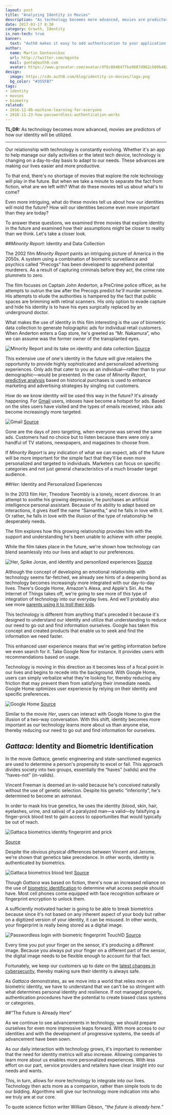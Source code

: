 ```yaml
---
layout: post
title: "Analyzing Identity in Movies"
description: "As technology becomes more advanced, movies are predictors of how our identity will be utilized."
date: 2017-03-17 8:30
category: Growth, Identity
is_non-tech: true
banner:
  text: "Auth0 makes it easy to add authentication to your application."
author:
  name: Martin Gontovnikas
  url: http://twitter.com/mgonto
  mail: gonto@auth0.com
  avatar: https://www.gravatar.com/avatar/df6c864847fba9687d962cb80b482764??s=60
design:
  image: https://cdn.auth0.com/blog/identity-in-movies/logo.png
  bg_color: "#355FB7"
tags:
- identity
- movies
- biometry
related:
- 2016-12-06-machine-learning-for-everyone
- 2016-11-23-how-passwordless-authentication-works
---
```


**TL;DR:** As technology becomes more advanced, movies are predictors of how our identity will be utilized.

---

Our relationship with technology is constantly evolving. Whether it's an app to help manage our daily activities or the latest tech device, technology is changing on a day-to-day basis to adapt to our needs. These advances are making our lives easier and more productive. 

To that end, there's no shortage of movies that explore the role technology will play in the future. But when we take a minute to separate the fact from fiction, what are we left with? What do these movies tell us about what's to come?

Even more intriguing, what do these movies tell us about how our identities will mold the future? How will our identities become even more important than they are today?

To answer these questions, we examined three movies that explore identity in the future and examined how their assumptions might be closer to reality than we think. Let's take a closer look.

##_Minority Report_: Identity and Data Collection

The 2002 film *Minority Report* paints an intriguing picture of America in the 2050s. A system using a combination of biometric surveillance and psychics called “Precogs” has been developed to apprehend potential murderers. As a result of capturing criminals before they act, the crime rate plummets to zero.

The film focuses on Captain John Anderton, a PreCrime police officer, as he attempts to outrun the law after the Precogs predict *he'll* murder someone. His attempts to elude the authorities is hampered by the fact that public spaces are brimming with retinal scanners. His only option to evade capture and hide his identity is to have his eyes surgically replaced by an underground doctor.

What makes the use of identity in this film interesting is the use of biometric data collection to generate holographic ads for individual retail customers. When Anderton enters a Gap store, he's greeted as “Mr. Nakamura”, who we can assume was the former owner of the transplanted eyes.

![Minority Report and its take on identity and data collection](https://cdn.auth0.com/blog/id-in-movies/minority-report.jpeg)
[Source](https://www.psychologytoday.com/blog/side-effects/201511/the-biological-citizen-neuropolitics-aim-and-danger)

This extensive use of one's identity in the future will give retailers the opportunity to provide highly sophisticated and personalized advertising experiences. Only ads that cater to you as an individual—rather than to your demographic—would be presented. In the case of *Minority Report*, [predictive analysis](https://auth0.com/blog/machine-learning-for-everyone/) based on historical purchases is used to enhance marketing and advertising strategies by singling out customers. 

How do we know identity will be used this way in the future? It's already happening. For [Gmail](http://mail.google.com) users, inboxes have become a hotspot for ads. Based on the sites users have visited and the types of emails received, inbox ads become increasingly more targeted.

![Gmail](https://cdn.auth0.com/blog/id-in-movies/gmail.png)
[Source](http://www.ppchero.com/your-guide-to-setting-up-gmail-ads/)

Gone are the days of zero targeting, when everyone was served the same ads. Customers had no choice but to listen because there were only a handful of TV stations, newspapers, and magazines to choose from.

If *Minority Report* is any indication of what we can expect, ads of the future will be more important for the simple fact that they'll be even more personalized and targeted to individuals. Marketers can focus on specific categories and not just general characteristics of a much broader target audience.

##_Her_: Identity and Personalized Experiences 

In the 2013 film *Her*, Theodore Twombly is a lonely, recent divorcee. In an attempt to soothe his growing depression, he purchases an artificial intelligence personal assistant. Because of its ability to adapt based on interactions, it gives itself the name “Samantha,” and he falls in love with it. Or rather, he falls in love with the illusion of the type of relationship he desperately needs.

The film explores how this growing relationship provides him with the support and understanding he's been unable to achieve with other people. 

While the film takes place in the future, we're shown how technology can blend seamlessly into our lives and adapt to our preferences.

![Her, Spike Jonze, and identity and personlized experiences](https://cdn.auth0.com/blog/id-in-movies/her.jpg)
[Source](http://cinemavine.com/movie-stills-of-the-day-spike-jonzes-her/)

Although the concept of developing an emotional relationship with technology seems far-fetched, we already see hints of a deepening bond as technology becomes increasingly more integrated with our day-to-day lives. There's Google Home, Amazon's Alexa, and Apple's Siri. As the Internet of Things takes off, we're going to see more of this type of integration of technology into our everyday lives. And we'll probably also see more [parents using it to troll their kids](https://www.youtube.com/watch?v=EDvnnifS858&feature=player_embedded).

This technology is different from anything that's preceded it because it's designed to understand our identity and utilize that understanding to reduce our need to go out and find information ourselves. Google has taken this concept and created products that enable us to seek and find the information we need faster. 

This enhanced user experience means that we're getting information before we even search for it. Take Google Now for instance. It provides users with recommendations based on usage.

Technology is moving in this direction as it becomes less of a focal point in our lives and begins to recede into the background. With Google Home, users can simply verbalize what they're looking for, thereby reducing any friction that may prevent them from satisfying their immediate needs. Google Home optimizes user experience by relying on their identity and specific preferences.

![Google Home](https://cdn.auth0.com/blog/id-in-movies/google-home.png)
[Source](https://www.engadget.com/2016/05/18/google-home-virtual-assistant/)

Similar to the movie *Her*, users can interact with Google Home to give the illusion of a two-way conversation. With this shift, identity becomes more important as our technology learns more about us than anyone else, thereby reducing our need to go out and find information for ourselves.

## _Gattaca_: Identity and Biometric Identification

In the movie *Gattaca,* genetic engineering and state-sanctioned eugenics are used to determine a person's propensity to excel or fail. This approach divides society into two groups, essentially the “haves” (valids) and the “haves-not” (in-valids). 

Vincent Freeman is deemed an in-valid because he's conceived naturally without the use of genetic selection. Despite his genetic “inferiority”, he's determined to become an astronaut. 

In order to mask his true genetics, he uses the identity (blood, skin, hair, eyelashes, urine, and saliva) of a paralyzed man—a valid—by falsifying a finger-prick blood test to gain access to opportunities that would typically be out of reach.

![Gattaca biometrics identity fingerprint and prick](https://cdn.auth0.com/blog/id-in-movies/gattaca.jpg)

[Source](http://biometrics.mainguet.org/movies/Gattaca_fake_blood_sample.jpg)

Despite the obvious physical differences between Vincent and Jerome, we're shown that genetics take precedence. In other words, identity is authenticated by biometrics.

![Gattaca biometrics blood test](https://cdn.auth0.com/blog/id-in-movies/gattaca-test.jpg)
[Source](http://brainknowsbetter.com/news?offset=1359840646311)

Though *Gattaca* was based on fiction, there's now an increased reliance on the use of [biometric identification](https://auth0.com/blog/analysis-of-passwordless-connections/) to determine what access people should have. Most cell phones come equipped with face recognition software or fingerprint encryption to unlock them. 

A sufficiently motivated hacker is going to be able to break biometrics because since it's not based on any inherent aspect of your body but rather on a digitized version of your identity, it can be misused. In other words, your fingerprint is really being stored as a digital image.

![Passwordless login with biometric fingerprint TouchID](https://cdn.auth0.com/blog/id-in-movies/fingerprint.png)
[Source](https://mic.com/articles/149860/our-fingerprints-are-portals-into-our-digital-lives-but-the-laws-haven-t-caught-up)

Every time you put your finger on the sensor, it's producing a different image. Because you always put your finger on a different part of the sensor, the digital image needs to be flexible enough to account for that fact. 

Fortunately, we keep our customers up to date on the [latest changes in cybersecurity](https://hacked.com/auth0-integrates-identity-authentication-interview/), thereby making sure their identity is always safe. 

As _Gattaca_ demonstrates, as we move into a world that relies more on biometric identity, we have to understand that we can't be so stringent with what determines personal identity and resilience. If not managed properly, authentication procedures have the potential to create biased class systems or categories.

##“The Future is Already Here”

As we continue to see advancements in technology, we should prepare ourselves for even more impressive leaps forward. With more access to our identities and with the development of progressive systems, the seeds of advancement have been sown.

As our daily interaction with technology grows, it's important to remember that the need for identity metrics will also increase. Allowing companies to learn more about us enables more personalized experiences. With less effort on our part, service providers and retailers have clear insight into our needs and wants.

This, in turn, allows for more technology to integrate into our lives. Technology then acts more as a companion, rather than simple tools to do our bidding. Algorithms will give our technology more indication into who we truly are at our core.

To quote science fiction writer William Gibson, _“the future is already here.”_
